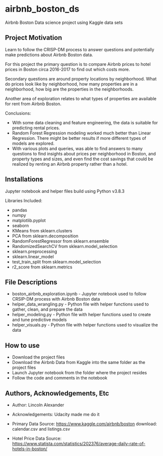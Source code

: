 # airbnb_boston_ds
Airbnb Boston Data science project using Kaggle data sets


## Project Motivation
Learn to follow the CRISP-DM process to answer questions and potentially make predictions about Airbnb Boston data.

For this project the primary question is to compare Airbnb prices to hotel prices in Boston circa 2016-2017 to find out which costs more.

Secondary questions are around property locations by neighborhood.  What do prices look like by neighborhood, how many properties are in a neighborhood, how big are the properties in the neighborhoods.

Another area of exploration relates to what types of properties are available for rent from Airbnb Boston.

Conclusions:
* With some data cleaning and feature engineering, the data is suitable for predicting rental prices.
* Random Forest Regression modeling worked much better than Linear Regression.  There might be better results if more different types of models are explored.
* With various plots and queries, was able to find answers to many questions to find insights about prices per neighborhood in Boston, and property types and sizes, and even find the cost savings that could be realized by renting an Airbnb property rather than a hotel.


## Installations
Jupyter notebook and helper files build using Python v3.8.3

Libraries Included:
* pandas
* numpy
* matplotlib.pyplot
* seaborn
* KMeans from sklearn.clusters
* PCA from sklearn.decomposition
* RandomForestRegressor from sklearn.ensemble
* RandomizedSearchCV from sklearn.model_selection
* sklearn.preprocessing
* sklearn.linear_model
* test_train_split from sklearn.model_selection
* r2_score from sklearn.metrics


## File Descriptions
* boston_airbnb_exploration.ipynb - Jupyter notebook used to follow CRSIP-DM process with Airbnb Boston data
* helper_data_wrangling.py - Python file with helper functions used to gather, clean, and prepare the data
* helper_modeling.py - Python file with helper functions used to create and tune predictive models
* helper_visuals.py - Python file with helper functions used to visualize the data

## How to use
* Download the project files
* Download the Airbnb Data from Kaggle into the same folder as the project files
* Launch Jupyter notebook from the folder where the project resides
* Follow the code and comments in the notebook

## Authors, Acknowledgements, Etc
* Author:  Lincoln Alexander
* Acknowledgements:  Udacity made me do it

* Primary Data Source: https://www.kaggle.com/airbnb/boston  download: calendar.csv and listings.csv

* Hotel Price Data Source: https://www.statista.com/statistics/202376/average-daily-rate-of-hotels-in-boston/
